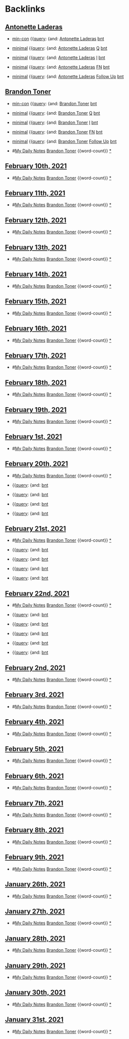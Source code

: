 
# Backlinks
## [Antonette Laderas](<Antonette Laderas.md>)
- [min-con](<min-con.md>) {{[query](<query.md>): {and: [Antonette Laderas](<Antonette Laderas.md>) [bnt](<bnt.md>)

- [minimal](<minimal.md>) {{[query](<query.md>): {and: [Antonette Laderas](<Antonette Laderas.md>) [Q](<Q.md>) [bnt](<bnt.md>)

- [minimal](<minimal.md>) {{[query](<query.md>): {and: [Antonette Laderas](<Antonette Laderas.md>) [I](<I.md>) [bnt](<bnt.md>)

- [minimal](<minimal.md>) {{[query](<query.md>): {and: [Antonette Laderas](<Antonette Laderas.md>) [FN](<FN.md>) [bnt](<bnt.md>)

- [minimal](<minimal.md>) {{[query](<query.md>): {and: [Antonette Laderas](<Antonette Laderas.md>) [Follow Up](<Follow Up.md>) [bnt](<bnt.md>)

## [Brandon Toner](<Brandon Toner.md>)
- [min-con](<min-con.md>) {{[query](<query.md>): {and: [Brandon Toner](<Brandon Toner.md>) [bnt](<bnt.md>)

- [minimal](<minimal.md>) {{[query](<query.md>): {and: [Brandon Toner](<Brandon Toner.md>) [Q](<Q.md>) [bnt](<bnt.md>)

- [minimal](<minimal.md>) {{[query](<query.md>): {and: [Brandon Toner](<Brandon Toner.md>) [I](<I.md>) [bnt](<bnt.md>)

- [minimal](<minimal.md>) {{[query](<query.md>): {and: [Brandon Toner](<Brandon Toner.md>) [FN](<FN.md>) [bnt](<bnt.md>)

- [minimal](<minimal.md>) {{[query](<query.md>): {and: [Brandon Toner](<Brandon Toner.md>) [Follow Up](<Follow Up.md>) [bnt](<bnt.md>)

- #[My Daily Notes](<My Daily Notes.md>) [Brandon Toner](<Brandon Toner.md>) {{word-count}} [*]([bnt](<bnt.md>))

## [February 10th, 2021](<February 10th, 2021.md>)
- #[My Daily Notes](<My Daily Notes.md>) [Brandon Toner](<Brandon Toner.md>) {{word-count}} [*]([bnt](<bnt.md>))

## [February 11th, 2021](<February 11th, 2021.md>)
- #[My Daily Notes](<My Daily Notes.md>) [Brandon Toner](<Brandon Toner.md>) {{word-count}} [*]([bnt](<bnt.md>))

## [February 12th, 2021](<February 12th, 2021.md>)
- #[My Daily Notes](<My Daily Notes.md>) [Brandon Toner](<Brandon Toner.md>) {{word-count}} [*]([bnt](<bnt.md>))

## [February 13th, 2021](<February 13th, 2021.md>)
- #[My Daily Notes](<My Daily Notes.md>) [Brandon Toner](<Brandon Toner.md>) {{word-count}} [*]([bnt](<bnt.md>))

## [February 14th, 2021](<February 14th, 2021.md>)
- #[My Daily Notes](<My Daily Notes.md>) [Brandon Toner](<Brandon Toner.md>) {{word-count}} [*]([bnt](<bnt.md>))

## [February 15th, 2021](<February 15th, 2021.md>)
- #[My Daily Notes](<My Daily Notes.md>) [Brandon Toner](<Brandon Toner.md>) {{word-count}} [*]([bnt](<bnt.md>))

## [February 16th, 2021](<February 16th, 2021.md>)
- #[My Daily Notes](<My Daily Notes.md>) [Brandon Toner](<Brandon Toner.md>) {{word-count}} [*]([bnt](<bnt.md>))

## [February 17th, 2021](<February 17th, 2021.md>)
- #[My Daily Notes](<My Daily Notes.md>) [Brandon Toner](<Brandon Toner.md>) {{word-count}} [*]([bnt](<bnt.md>))

## [February 18th, 2021](<February 18th, 2021.md>)
- #[My Daily Notes](<My Daily Notes.md>) [Brandon Toner](<Brandon Toner.md>) {{word-count}} [*]([bnt](<bnt.md>))

## [February 19th, 2021](<February 19th, 2021.md>)
- #[My Daily Notes](<My Daily Notes.md>) [Brandon Toner](<Brandon Toner.md>) {{word-count}} [*]([bnt](<bnt.md>))

## [February 1st, 2021](<February 1st, 2021.md>)
- #[My Daily Notes](<My Daily Notes.md>) [Brandon Toner](<Brandon Toner.md>) {{word-count}} [*]([bnt](<bnt.md>))

## [February 20th, 2021](<February 20th, 2021.md>)
- #[My Daily Notes](<My Daily Notes.md>) [Brandon Toner](<Brandon Toner.md>) {{word-count}} [*]([bnt](<bnt.md>))

- {{[query](<query.md>): {and: [bnt](<bnt.md>)

- {{[query](<query.md>): {and: [bnt](<bnt.md>)

- {{[query](<query.md>): {and: [bnt](<bnt.md>)

- {{[query](<query.md>): {and: [bnt](<bnt.md>)

## [February 21st, 2021](<February 21st, 2021.md>)
- #[My Daily Notes](<My Daily Notes.md>) [Brandon Toner](<Brandon Toner.md>) {{word-count}} [*]([bnt](<bnt.md>))

- {{[query](<query.md>): {and: [bnt](<bnt.md>)

- {{[query](<query.md>): {and: [bnt](<bnt.md>)

- {{[query](<query.md>): {and: [bnt](<bnt.md>)

- {{[query](<query.md>): {and: [bnt](<bnt.md>)

## [February 22nd, 2021](<February 22nd, 2021.md>)
- #[My Daily Notes](<My Daily Notes.md>) [Brandon Toner](<Brandon Toner.md>) {{word-count}} [*]([bnt](<bnt.md>))

- {{[query](<query.md>): {and: [bnt](<bnt.md>)

- {{[query](<query.md>): {and: [bnt](<bnt.md>)

- {{[query](<query.md>): {and: [bnt](<bnt.md>)

- {{[query](<query.md>): {and: [bnt](<bnt.md>)

- {{[query](<query.md>): {and: [bnt](<bnt.md>)

## [February 2nd, 2021](<February 2nd, 2021.md>)
- #[My Daily Notes](<My Daily Notes.md>) [Brandon Toner](<Brandon Toner.md>) {{word-count}} [*]([bnt](<bnt.md>))

## [February 3rd, 2021](<February 3rd, 2021.md>)
- #[My Daily Notes](<My Daily Notes.md>) [Brandon Toner](<Brandon Toner.md>) {{word-count}} [*]([bnt](<bnt.md>))

## [February 4th, 2021](<February 4th, 2021.md>)
- #[My Daily Notes](<My Daily Notes.md>) [Brandon Toner](<Brandon Toner.md>) {{word-count}} [*]([bnt](<bnt.md>))

## [February 5th, 2021](<February 5th, 2021.md>)
- #[My Daily Notes](<My Daily Notes.md>) [Brandon Toner](<Brandon Toner.md>) {{word-count}} [*]([bnt](<bnt.md>))

## [February 6th, 2021](<February 6th, 2021.md>)
- #[My Daily Notes](<My Daily Notes.md>) [Brandon Toner](<Brandon Toner.md>) {{word-count}} [*]([bnt](<bnt.md>))

## [February 7th, 2021](<February 7th, 2021.md>)
- #[My Daily Notes](<My Daily Notes.md>) [Brandon Toner](<Brandon Toner.md>) {{word-count}} [*]([bnt](<bnt.md>))

## [February 8th, 2021](<February 8th, 2021.md>)
- #[My Daily Notes](<My Daily Notes.md>) [Brandon Toner](<Brandon Toner.md>) {{word-count}} [*]([bnt](<bnt.md>))

## [February 9th, 2021](<February 9th, 2021.md>)
- #[My Daily Notes](<My Daily Notes.md>) [Brandon Toner](<Brandon Toner.md>) {{word-count}} [*]([bnt](<bnt.md>))

## [January 26th, 2021](<January 26th, 2021.md>)
- #[My Daily Notes](<My Daily Notes.md>) [Brandon Toner](<Brandon Toner.md>) {{word-count}} [*]([bnt](<bnt.md>))

## [January 27th, 2021](<January 27th, 2021.md>)
- #[My Daily Notes](<My Daily Notes.md>) [Brandon Toner](<Brandon Toner.md>) {{word-count}} [*]([bnt](<bnt.md>))

## [January 28th, 2021](<January 28th, 2021.md>)
- #[My Daily Notes](<My Daily Notes.md>) [Brandon Toner](<Brandon Toner.md>) {{word-count}} [*]([bnt](<bnt.md>))

## [January 29th, 2021](<January 29th, 2021.md>)
- #[My Daily Notes](<My Daily Notes.md>) [Brandon Toner](<Brandon Toner.md>) {{word-count}} [*]([bnt](<bnt.md>))

## [January 30th, 2021](<January 30th, 2021.md>)
- #[My Daily Notes](<My Daily Notes.md>) [Brandon Toner](<Brandon Toner.md>) {{word-count}} [*]([bnt](<bnt.md>))

## [January 31st, 2021](<January 31st, 2021.md>)
- #[My Daily Notes](<My Daily Notes.md>) [Brandon Toner](<Brandon Toner.md>) {{word-count}} [*]([bnt](<bnt.md>))

